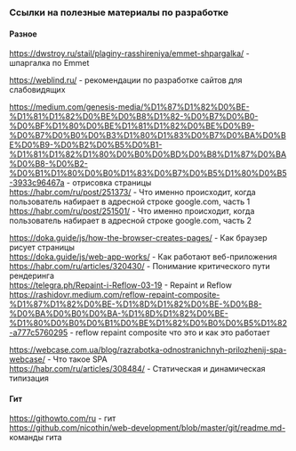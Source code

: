 ### Ссылки на полезные материалы по разработке

#### **Разное**
https://dwstroy.ru/stail/plaginy-rasshireniya/emmet-shpargalka/ - шпаргалка по Emmet<br>

https://weblind.ru/ - рекомендации по разработке сайтов для слабовидящих<br>

https://medium.com/genesis-media/%D1%87%D1%82%D0%BE-%D1%81%D1%82%D0%BE%D0%B8%D1%82-%D0%B7%D0%B0-%D0%BF%D1%80%D0%BE%D1%81%D1%82%D0%BE%D0%B9-%D0%B7%D0%B0%D0%B3%D1%80%D1%83%D0%B7%D0%BA%D0%BE%D0%B9-%D0%B2%D0%B5%D0%B1-%D1%81%D1%82%D1%80%D0%B0%D0%BD%D0%B8%D1%87%D0%BA%D0%B8-%D0%B2-%D0%B1%D1%80%D0%B0%D1%83%D0%B7%D0%B5%D1%80%D0%B5-3933c96467a - отрисовка страницы<br>
https://habr.com/ru/post/251373/ - Что именно происходит, когда пользователь набирает в адресной строке google.com, часть 1<br>
https://habr.com/ru/post/251501/ - Что именно происходит, когда пользователь набирает в адресной строке google.com, часть 2<br>

https://doka.guide/js/how-the-browser-creates-pages/ - Как браузер рисует страницы<br>
https://doka.guide/js/web-app-works/ - Как работают веб-приложения<br>
https://habr.com/ru/articles/320430/ - Понимание критического пути рендеринга<br>
https://telegra.ph/Repaint-i-Reflow-03-19 - Repaint и Reflow<br>
https://rashidovr.medium.com/reflow-repaint-composite-%D1%87%D1%82%D0%BE-%D1%8D%D1%82%D0%BE-%D0%B8-%D0%BA%D0%B0%D0%BA-%D1%8D%D1%82%D0%BE-%D1%80%D0%B0%D0%B1%D0%BE%D1%82%D0%B0%D0%B5%D1%82-a777c5760295 - reflow repaint composite что это и как это работает<br>

https://webcase.com.ua/blog/razrabotka-odnostranichnyh-prilozhenij-spa-webcase/ - Что такое SPA<br>
https://habr.com/ru/articles/308484/ - Статическая и динамическая типизация<br>

#### **Гит**
https://githowto.com/ru - гит<br>
https://github.com/nicothin/web-development/blob/master/git/readme.md- команды гита<br>